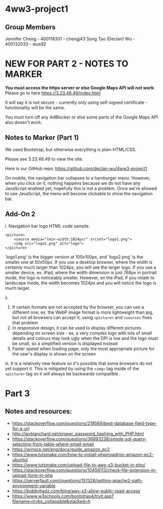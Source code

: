 # 4ww3-project1
## Group Members
Jennifer Cheng - 400118301 - chengj43
Song Tao (Declan) Wu - 400132033 - wus92

# NEW FOR PART 2 - NOTES TO MARKER
**You must access the https server or else Google Maps API will not work**: Please go to here https://3.23.48.49/index.html

It will say it is not secure - currently only using self-signed certificate - functionality will be the same.

You must turn off any AdBlocker or else some parts of the Google Maps API also doesn't work.


## Notes to Marker (Part 1)
We used Bootstrap, but otherwise everything is plain HTML/CSS.

Please see 3.23.48.49 to view the site.

Here is our GitHub repo: https://github.com/declan-wu/4ww3-project1

On mobile, the navigation bar collapses to a hamburger menu. However, when you click on it, nothing happens because we do not have any JavaScript enabled yet; hopefully this is not a problem. Once we're allowed to use JavaScript, the menu will become clickable to show the navigation bar.

## Add-On 2
i. Navigation bar logo HTML code sample:
```
<picture>
    <source media="(min-width:1024px)" srcset="logo1.png">
    <img src="logo2.png" alt="logo">
</picture>
```
'logo1.png' is the bigger version at 100x100px, and 'logo2.png' is the smaller one at 50x50px. If you use a desktop browser, where the width is certainly much larger than 1024px, you will see the larger logo. If you use a smaller device, ex. iPad, where the width dimension is just 768px in portrait mode, the logo is noticeably smaller. However, on the iPad, if you rotate to landscape mode, the width becomes 1024px and you will notice the logo is much larger.

ii.
1. If certain formats are not accepted by the browser, you can use a different one; ex. the WebP image format is more lightweight than jpg, but not all browsers can accept it; using `<picture>` and `<source>` fixes that problem
2. In responsive design, it can be used to display different pictures depending on screen size - ex. a very complex logo with lots of small details and colours may look ugly when the DPI is low and the logo must be small, so a simplified version is displayed instead
3. Faster speed when loading page; only the most appropriate picture for the user's display is shown on the screen


iii. It is a relatively new feature so it's possible that some browsers do not yet support it. This is mitigated by using the `<img>` tag inside of the `<picture>` tag so it will always be backwards compatible.

# Part 3
## Notes and resources:
- https://stackoverflow.com/questions/219569/best-database-field-type-for-a-url
- http://jayblanchard.net/proper_password_hashing_with_PHP.html
- https://stackoverflow.com/questions/36893238/simple-sql-query-selecting-from-table-where-email-email
- https://winscp.net/eng/docs/guide_amazon_ec2
- https://www.tutsmake.com/how-to-install-phpmyadmin-amazon-ec2-ubuntu/
- https://www.tutsmake.com/upload-file-to-aws-s3-bucket-in-php/
- https://stackoverflow.com/questions/10456113/check-file-extension-in-upload-form-in-php
- https://serverfault.com/questions/151328/setting-apache2-path-environment-variable
- https://bobbyhadz.com/blog/aws-s3-allow-public-read-access
- https://www.w3schools.com/bootstrap4/tryit.asp?filename=trybs_collapsible&stacked=h

